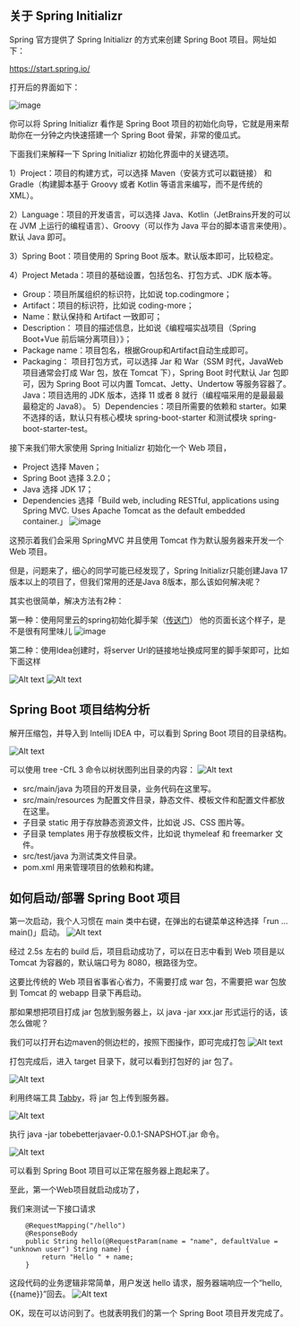 ## 关于 Spring Initializr

Spring 官方提供了 Spring Initializr 的方式来创建 Spring Boot 项目。网址如下：

https://start.spring.io/

打开后的界面如下：

![image](https://github.com/Joel-2022080/jiangsirJava/assets/110707210/d95d8585-de85-489e-b650-42d2d9e8fb44)


你可以将 Spring Initializr 看作是 Spring Boot 项目的初始化向导，它就是用来帮助你在一分钟之内快速搭建一个 Spring Boot 骨架，非常的傻瓜式。

下面我们来解释一下 Spring Initializr 初始化界面中的关键选项。

1）Project：项目的构建方式，可以选择 Maven（安装方式可以戳链接） 和 Gradle（构建脚本基于 Groovy 或者 Kotlin 等语言来编写，而不是传统的 XML）。

2）Language：项目的开发语言，可以选择 Java、Kotlin（JetBrains开发的可以在 JVM 上运行的编程语言）、Groovy（可以作为 Java 平台的脚本语言来使用）。默认 Java 即可。

3）Spring Boot：项目使用的 Spring Boot 版本。默认版本即可，比较稳定。

4）Project Metada：项目的基础设置，包括包名、打包方式、JDK 版本等。

  - Group：项目所属组织的标识符，比如说 top.codingmore；
  - Artifact：项目的标识符，比如说 coding-more；
  - Name：默认保持和 Artifact 一致即可；
  - Description： 项目的描述信息，比如说《编程喵实战项目（Spring Boot+Vue 前后端分离项目）》；
  - Package name：项目包名，根据Group和Artifact自动生成即可。
  - Packaging： 项目打包方式，可以选择 Jar 和 War（SSM 时代，JavaWeb 项目通常会打成 War 包，放在 Tomcat 下），Spring Boot 时代默认 Jar 包即可，因为 Spring Boot 可以内置 Tomcat、Jetty、Undertow 等服务容器了。
Java：项目选用的 JDK 版本，选择 11 或者 8 就行（编程喵采用的是最最最最稳定的 Java8）。
5）Dependencies：项目所需要的依赖和 starter。如果不选择的话，默认只有核心模块 spring-boot-starter 和测试模块 spring-boot-starter-test。

接下来我们带大家使用 Spring Initializr 初始化一个 Web 项目，

- Project 选择 Maven；
- Spring Boot 选择 3.2.0；
- Java 选择 JDK 17；
- Dependencies 选择「Build web, including RESTful, applications using Spring MVC. Uses Apache Tomcat as the default embedded container.」
![image](https://github.com/Joel-2022080/jiangsirJava/assets/110707210/931cca71-f9ee-4378-80fa-29c141b9cc7f)


这预示着我们会采用 SpringMVC 并且使用 Tomcat 作为默认服务器来开发一个 Web 项目。

但是，问题来了，细心的同学可能已经发现了，Spring Initializr只能创建Java 17版本以上的项目了，但我们常用的还是Java 8版本，那么该如何解决呢？

其实也很简单，解决方法有2种：

第一种：使用阿里云的spring初始化脚手架（[传送门](https://start.aliyun.com/)）
他的页面长这个样子，是不是很有阿里味儿
![image](https://github.com/Joel-2022080/jiangsirJava/assets/110707210/a525171a-22e6-4b4e-8a37-8c5e167947d0)


第二种：使用Idea创建时，将server Url的链接地址换成阿里的脚手架即可，比如下面这样

![Alt text](image.png)
![Alt text](image-1.png)



## Spring Boot 项目结构分析
解开压缩包，并导入到 Intellij IDEA 中，可以看到 Spring Boot 项目的目录结构。

![Alt text](project-tree.png)

可以使用 tree  -CfL 3 命令以树状图列出目录的内容：
![Alt text](image-2.png)


- src/main/java 为项目的开发目录，业务代码在这里写。
- src/main/resources 为配置文件目录，静态文件、模板文件和配置文件都放在这里。
- 子目录 static 用于存放静态资源文件，比如说 JS、CSS 图片等。
- 子目录 templates 用于存放模板文件，比如说 thymeleaf 和 freemarker 文件。
- src/test/java 为测试类文件目录。
- pom.xml 用来管理项目的依赖和构建。
## 如何启动/部署 Spring Boot 项目
第一次启动，我个人习惯在 main 类中右键，在弹出的右键菜单这种选择「run ... main()」启动。
![Alt text](project-run.png)

经过 2.5s 左右的 build 后，项目启动成功了，可以在日志中看到 Web 项目是以 Tomcat 为容器的，默认端口号为 8080，根路径为空。



这要比传统的 Web 项目省事省心省力，不需要打成 war 包，不需要把 war 包放到 Tomcat 的 webapp 目录下再启动。

那如果想把项目打成 jar 包放到服务器上，以 java -jar xxx.jar 形式运行的话，该怎么做呢？

我们可以打开右边maven的侧边栏的，按照下图操作，即可完成打包
![Alt text](package.png)


打包完成后，进入 target 目录下，就可以看到打包好的 jar 包了。

![Alt text](target.png)

利用终端工具 [Tabby](https://github.com/eugeny/tabby?tab=readme-ov-file)，将 jar 包上传到服务器。

![Alt text](tabby%E4%B8%8A%E4%BC%A0jar%E5%8C%85.png)

执行 java -jar tobebetterjavaer-0.0.1-SNAPSHOT.jar 命令。

![Alt text](run-projects.png)

可以看到 Spring Boot 项目可以正常在服务器上跑起来了。


至此，第一个Web项目就启动成功了，

我们来测试一下接口请求

```
    @RequestMapping("/hello")
    @ResponseBody
    public String hello(@RequestParam(name = "name", defaultValue = "unknown user") String name) {
        return "Hello " + name;
    }
```
这段代码的业务逻辑非常简单，用户发送 hello 请求，服务器端响应一个“hello, {{name}}”回去。
![Alt text](hello-lisi.png)


OK，现在可以访问到了。也就表明我们的第一个 Spring Boot 项目开发完成了。

